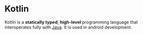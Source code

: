 # Kotlin

Kotlin is a **statically typed**, **high-level** programming language that interoperates fully with [Java](/wiki/Java). It is used in android development.